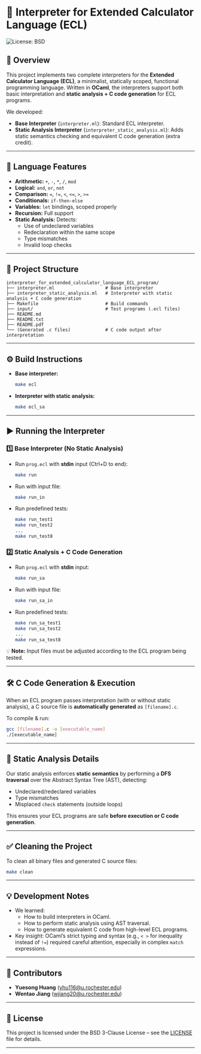 # 🧮 Interpreter for Extended Calculator Language (ECL)

![License: BSD](https://img.shields.io/badge/License-BSD%203--Clause-blue.svg)

## 🚀 Overview

This project implements two complete interpreters for the **Extended Calculator Language (ECL)**, a minimalist, statically scoped, functional programming language. Written in **OCaml**, the interpreters support both basic interpretation and **static analysis + C code generation** for ECL programs.

We developed:
- **Base Interpreter** (`interpreter.ml`): Standard ECL interpreter.
- **Static Analysis Interpreter** (`interpreter_static_analysis.ml`): Adds static semantics checking and equivalent C code generation (extra credit).

---

## 🧩 Language Features

- **Arithmetic:** `+`, `-`, `*`, `/`, `mod`
- **Logical:** `and`, `or`, `not`
- **Comparison:** `=`, `!=`, `<`, `<=`, `>`, `>=`
- **Conditionals:** `if-then-else`
- **Variables:** `let` bindings, scoped properly
- **Recursion:** Full support
- **Static Analysis:** Detects:
    - Use of undeclared variables
    - Redeclaration within the same scope
    - Type mismatches
    - Invalid loop checks

---

## 📂 Project Structure

```
interpreter_for_extended_calculator_language_ECL_program/
├── interpreter.ml                   # Base interpreter
├── interpreter_static_analysis.ml   # Interpreter with static analysis + C code generation
├── Makefile                         # Build commands
├── input/                           # Test programs (.ecl files)
├── README.md
├── README.txt
├── README.pdf
└── (Generated .c files)             # C code output after interpretation
```

---

## ⚙️ Build Instructions

- **Base interpreter:**
  ```bash
  make ecl
  ```

- **Interpreter with static analysis:**
  ```bash
  make ecl_sa
  ```

---

## ▶️ Running the Interpreter

### 1️⃣ Base Interpreter (No Static Analysis)

- Run `prog.ecl` with **stdin** input (Ctrl+D to end):
  ```bash
  make run
  ```

- Run with input file:
  ```bash
  make run_in
  ```

- Run predefined tests:
  ```bash
  make run_test1
  make run_test2
  ...
  make run_test8
  ```

### 2️⃣ Static Analysis + C Code Generation

- Run `prog.ecl` with **stdin** input:
  ```bash
  make run_sa
  ```

- Run with input file:
  ```bash
  make run_sa_in
  ```

- Run predefined tests:
  ```bash
  make run_sa_test1
  make run_sa_test2
  ...
  make run_sa_test8
  ```

💡 **Note:** Input files must be adjusted according to the ECL program being tested.

---

## 🛠️ C Code Generation & Execution

When an ECL program passes interpretation (with or without static analysis), a C source file is **automatically generated** as `[filename].c`.

To compile & run:

```bash
gcc [filename].c -o [executable_name]
./[executable_name]
```

---

## 🧪 Static Analysis Details

Our static analysis enforces **static semantics** by performing a **DFS traversal** over the Abstract Syntax Tree (AST), detecting:
- Undeclared/redeclared variables
- Type mismatches
- Misplaced `check` statements (outside loops)

This ensures your ECL programs are safe **before execution or C code generation**.

---

## ✅ Cleaning the Project

To clean all binary files and generated C source files:

```bash
make clean
```

---

## 💡 Development Notes

- We learned:
    - How to build interpreters in OCaml.
    - How to perform static analysis using AST traversal.
    - How to generate equivalent C code from high-level ECL programs.
- Key insight: OCaml’s strict typing and syntax (e.g., `< >` for inequality instead of `!=`) required careful attention, especially in complex `match` expressions.

---

## 👥 Contributors

- **Yuesong Huang** (yhu116@u.rochester.edu)
- **Wentao Jiang** (wjiang20@u.rochester.edu)

---

## 📄 License

This project is licensed under the BSD 3-Clause License – see the [LICENSE](LICENSE) file for details.

---
